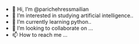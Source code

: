 - 👋 Hi, I’m @parichehressmailian
- 👀 I’m interested in studying artificial intelligence..
- 🌱 I’m currently learning python..
- 💞️ I’m looking to collaborate on ...
- 📫 How to reach me ...

<!---
parichehressmailian/parichehressmailian is a ✨ special ✨ repository because its `README.md` (this file) appears on your GitHub profile.
You can click the Preview link to take a look at your changes.
--->
